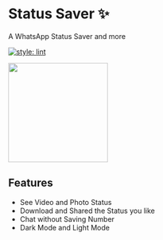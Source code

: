 # Status Saver ✨

A WhatsApp Status Saver and more

[![style: lint](https://img.shields.io/badge/style-lint-4BC0F5.svg)](https://pub.dev/packages/lint)

<a href="https://play.google.com/store/apps/details?id=com.satyamx64.status_saver">
<img src = "https://user-images.githubusercontent.com/62766656/123628002-47d36c00-d830-11eb-930f-877afaca2b54.png" width = "200">
</a>

## Features
 - See Video and Photo Status <br />
 - Download and Shared the Status you like<br />
 - Chat without Saving Number<br />
 - Dark Mode and Light Mode<br />

 
